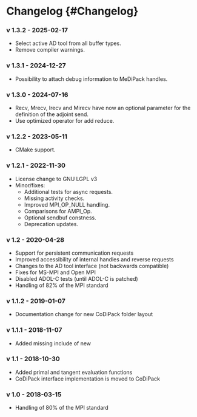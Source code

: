 Changelog      {#Changelog}
============

### v 1.3.2 - 2025-02-17
 - Select active AD tool from all buffer types.
 - Remove compiler warnings.

### v 1.3.1 - 2024-12-27
 - Possibility to attach debug information to MeDiPack handles.

### v 1.3.0 - 2024-07-16
 - Recv, Mrecv, Irecv and Mirecv have now an optional parameter for the definition of the adjoint send.
 - Use optimized operator for add reduce.

### v 1.2.2 - 2023-05-11
 - CMake support.

### v 1.2.1 - 2022-11-30
 - License change to GNU LGPL v3
 - Minor/fixes:
   - Additional tests for async requests.
   - Missing activity checks.
   - Improved MPI_OP_NULL handling.
   - Comparisons for AMPI_Op.
   - Optional sendbuf constness.
   - Deprecation updates.

### v 1.2 - 2020-04-28
 - Support for persistent communication requests
 - Improved accessibility of internal handles and reverse requests
 - Changes to the AD tool interface (not backwards compatible)
 - Fixes for MS-MPI and Open MPI
 - Disabled ADOL-C tests (until ADOL-C is patched)
 - Handling of 82% of the MPI standard

### v 1.1.2 - 2019-01-07
 - Documentation change for new CoDiPack folder layout

### v 1.1.1 - 2018-11-07
 - Added missing include of new

### v 1.1 - 2018-10-30
 - Added primal and tangent evaluation functions
 - CoDiPack interface implementation is moved to CoDiPack

### v 1.0 - 2018-03-15
 - Handling of 80% of the MPI standard
